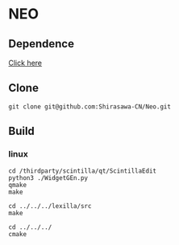 # NEO

## Dependence
[Click here](./thirdparty/README.md)

## Clone
```
git clone git@github.com:Shirasawa-CN/Neo.git
```

## Build
### linux
```
cd /thirdparty/scintilla/qt/ScintillaEdit
python3 ./WidgetGEn.py
qmake
make

cd ../../../lexilla/src
make

cd ../../../
cmake

```

